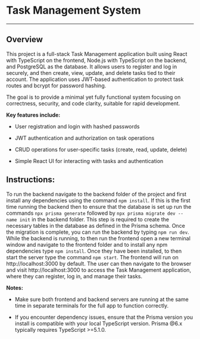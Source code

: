 # Task Management System
---

## Overview
This project is a full-stack Task Management application built using React with TypeScript on the frontend, Node.js with TypeScript on the backend, and PostgreSQL as the database. It allows users to register and log in securely, and then create, view, update, and delete tasks tied to their account. The application uses JWT-based authentication to protect task routes and bcrypt for password hashing.

The goal is to provide a minimal yet fully functional system focusing on correctness, security, and code clarity, suitable for rapid development.

**Key features include:**

- User registration and login with hashed passwords

- JWT authentication and authorization on task operations

- CRUD operations for user-specific tasks (create, read, update, delete)

- Simple React UI for interacting with tasks and authentication

## Instructions:
To run the backend navigate to the backend folder of the project and first install any dependencies using the command `npm install`. If this is the first time running the backend then to ensure that the database is set up run the commands `npx prisma generate` followed by `npx prisma migrate dev --name init` in the backend folder. This step is required to create the necessary tables in the database as defined in the Prisma schema. Once the migration is complete, you can run the backend by typing `npm run dev`. While the backend is running, to then run the frontend open a new terminal window and navigate to the frontend folder and to install any npm dependencies type `npm install`. Once they have been installed, to then start the server type the command `npm start`. The frontend will run on http://localhost:3000 by default. The user can then navigate to the browser and visit http://localhost:3000 to access the Task Management application, where they can register, log in, and manage their tasks.

**Notes:**
- Make sure both frontend and backend servers are running at the same time in separate terminals for the full app to function correctly.

- If you encounter dependency issues, ensure that the Prisma version you install is compatible with your local TypeScript version. Prisma @6.x typically requires TypeScript >=5.1.0.


